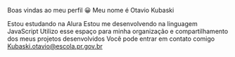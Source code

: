 Boas vindas ao meu perfil 😀
Meu nome é Otavio Kubaski

Estou estudando na Alura
Estou me desenvolvendo na linguagem JavaScript
Utilizo esse espaço para minha organização e compartilhamento dos meus projetos desenvolvidos
Você pode entrar em contato comigo 
Kubaski.otavio@escola.pr.gov.br
